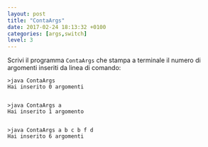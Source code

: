 ```yaml
---
layout: post
title: "ContaArgs"
date: 2017-02-24 18:13:32 +0100
categories: [args,switch]
level: 3
---
```


Scrivi il programma `ContaArgs` che stampa a terminale il numero di argomenti inseriti da linea di comando:

~~~text
>java ContaArgs
Hai inserito 0 argomenti


>java ContaArgs a
Hai inserito 1 argomento


>java ContaArgs a b c b f d 
Hai inserito 6 argomenti
~~~
